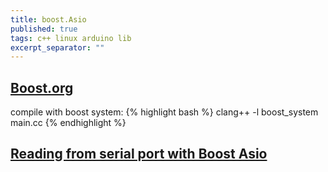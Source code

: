 ```yaml
---
title: boost.Asio
published: true
tags: c++ linux arduino lib
excerpt_separator: ""
---
```

## [Boost.org](https://www.boost.org/doc/libs/1_67_0/doc/html/boost_asio.html)

compile with boost system:
{% highlight bash %}
clang++ -l boost_system main.cc
{% endhighlight %}

## [Reading from serial port with Boost Asio](http://www.webalice.it/fede.tft/serial_port/serial_port.html)
